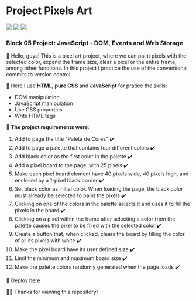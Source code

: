 # Project Pixels Art

<img src="https://img.shields.io/badge/HTML5-E34F26?style=for-the-badge&logo=html5&logoColor=white"></img>
<img src="https://img.shields.io/badge/CSS3-1572B6?style=for-the-badge&logo=css3&logoColor=white"></img>
<img src="https://img.shields.io/badge/JavaScript-323330?style=for-the-badge&logo=javascript&logoColor=F7DF1E"></img>

### Block 05 Project: JavaScript - DOM, Events and Web Storage

👋 Hello, guys! This is a pixel art project, where we can paint pixels with the selected color, expand the frame size, clear a pixel or the entire frame, among other functions.
In this project i practice the use of the conventional commits to version control.

📍 Here I use **HTML**, **pure CSS** and **JavaScript** for pratice the skills: 


- DOM manipulation.
- JavaScript manipulation
- Use CSS properties
- Write HTML tags

📖 **The project requirements were**:

1. Add to page the title "Paleta de Cores" ✔️
2. Add to page a palette that contains four different colors ✔️
3. Add black color as the first color in the palette ✔️
4. Add a pixel board to the page, with 25 pixels ✔️
5. Make each pixel board element have 40 pixels wide, 40 pixels high, and enclosed by a 1-pixel black border ✔️
6. Set black color as initial color. When loading the page, the black color must already be selected to paint the pixels ✔️
7. Clicking on one of the colors in the palette selects it and uses it to fill the pixels in the board ✔️
8. Clicking on a pixel within the frame after selecting a color from the palette causes the pixel to be filled with the selected color ✔️
9. Create a button that, when clicked, clears the board by filling the color of all its pixels with white ✔️
10. Make the pixel board have its user defined size ✔️
11. Limit the minimum and maximum board size ✔️
12. Make the palette colors randomly generated when the page loads ✔️

🔗 Deploy [here](https://jvsoarez.github.io/project-pixels-art/)

🙏🏽 Thanks for viewing this repository!
